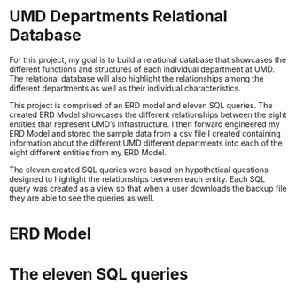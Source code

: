# UMD Departments Relational Database
For this project, my goal is to build a relational database that showcases the different functions and structures of each individual department at UMD. The relational database will also highlight the relationships among the different departments as well as their individual characteristics. 

This project is comprised of an ERD model and eleven SQL queries. The created ERD Model showcases the different relationships between the eight entities that represent UMD’s infrastructure. I then forward engineered my ERD Model and stored the sample data from a csv file I created containing information about the different UMD different departments into each of the eight different entities from my ERD Model. 

The eleven created SQL queries were based on hypothetical questions designed to highlight the relationships between each entity. Each SQL query was created as a view so that when a user downloads the backup file they are able to see the queries as well.

# ERD Model

# The eleven SQL queries

